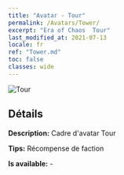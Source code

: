 ```yaml
---
title: "Avatar - Tour"
permalink: /Avatars/Tower/
excerpt: "Era of Chaos  Tour"
last_modified_at: 2021-07-13
locale: fr
ref: "Tower.md"
toc: false
classes: wide
---
```

 ![Tour](/images/a/avatarFrame_5.png)

## Détails

 **Description:** Cadre d'avatar Tour 

 **Tips:** Récompense de faction 

 **Is available:**  - 

